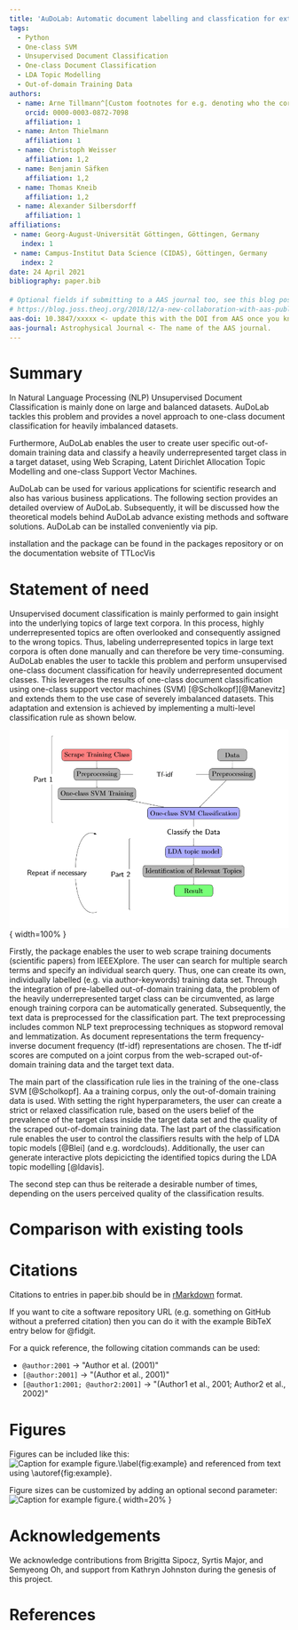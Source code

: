 ```yaml
---
title: 'AuDoLab: Automatic document labelling and classfication for extremely unbalanced data'
tags:
  - Python
  - One-class SVM
  - Unsupervised Document Classification
  - One-class Document Classification
  - LDA Topic Modelling
  - Out-of-domain Training Data
authors:
  - name: Arne Tillmann^[Custom footnotes for e.g. denoting who the corresponding author is can be included like this.]
    orcid: 0000-0003-0872-7098
    affiliation: 1
  - name: Anton Thielmann
    affiliation: 1
  - name: Christoph Weisser
    affiliation: 1,2
  - name: Benjamin Säfken
    affiliation: 1,2
  - name: Thomas Kneib
    affiliation: 1,2
  - name: Alexander Silbersdorff
    affiliation: 1
affiliations:
 - name: Georg-August-Universität Göttingen, Göttingen, Germany
   index: 1
 - name: Campus-Institut Data Science (CIDAS), Göttingen, Germany
   index: 2
date: 24 April 2021
bibliography: paper.bib

# Optional fields if submitting to a AAS journal too, see this blog post:
# https://blog.joss.theoj.org/2018/12/a-new-collaboration-with-aas-publishing
aas-doi: 10.3847/xxxxx <- update this with the DOI from AAS once you know it.
aas-journal: Astrophysical Journal <- The name of the AAS journal.
---
```


# Summary

In Natural Language Processing (NLP) Unsupervised Document Classification is mainly done on large and balanced datasets.
AuDoLab tackles this problem and provides a novel approach to one-class document classification for heavily imbalanced datasets.

Furthermore, AuDoLab enables the user to  create  user specific out-of-domain training data and classify a heavily underrepresented target class
in a target dataset, using Web Scraping, Latent Dirichlet Allocation Topic Modelling and one-class Support Vector Machines.




AuDoLab can be used for various applications for scientific research and also has various business applications.
The following section provides an detailed overview of AuDoLab. Subsequently, it will be discussed how the
theoretical models behind AuDoLab advance existing methods and software solutions. AuDoLab can be installed conveniently via pip.



 installation and the package can be found in the packages repository or on the documentation website of TTLocVis


# Statement of need

Unsupervised document classification is mainly performed to gain insight into the underlying topics of large text corpora.
In this process, highly underrepresented topics are often overlooked and consequently assigned to the wrong topics. Thus, labeling underrepresented topics in large text corpora is often done manually and can therefore be very time-consuming. AuDoLab enables the user to tackle this problem and perform unsupervised one-class document classification for heavily underrepresented document classes. This leverages the results of one-class document classification using one-class support vector machines (SVM) [@Scholkopf][@Manevitz] and extends them to the use case of severely imbalanced datasets. This adaptation and extension is achieved by implementing a multi-level classification rule as shown below.

![Classification Procedure.\label{fig:test2}](figures/tree.PNG){ width=100% }

 
Firstly, the package enables the user to web scrape training documents (scientific papers) from IEEEXplore. The user can search for multiple search terms and specify an individual search query. Thus, one can create its own, individually labelled (e.g. via author-keywords) training data set. Through the integration of pre-labelled out-of-domain training data, the problem of the heavily underrepresented target class can be circumvented, as large enough training corpora can be automatically generated.
Subsequently, the text data is preprocessed for the classification part. The text preprocessing includes common NLP text preprocessing techniques as stopword removal and lemmatization.  As  document  representations  the  term  frequency-inverse  document  frequency  (tf-idf) representations are chosen. The tf-idf scores are computed on a joint corpus from the web-scraped out-of-domain training data and the target text data. 

The main part of the classification rule lies in the training of the one-class SVM [@Scholkopf]. Aa a training corpus, only the out-of-domain training data is used. With setting the right hyperparameters, the user can create a strict or relaxed classification rule, based on the users belief of the prevalence of the target class inside the target data set and the quality of the scraped out-of-domain training data. The last part of the classification rule enables the user to control the classifiers results with the help of LDA topic models [@Blei] (and e.g. wordclouds). Additionally, the user can generate interactive plots depicicting the identified topics during the LDA topic modelling [@ldavis].

The second step can thus be reiterade a desirable number of times, depending on the users perceived quality of the classification results.

# Comparison with existing tools





# Citations

Citations to entries in paper.bib should be in
[rMarkdown](http://rmarkdown.rstudio.com/authoring_bibliographies_and_citations.html)
format.

If you want to cite a software repository URL (e.g. something on GitHub without a preferred
citation) then you can do it with the example BibTeX entry below for @fidgit.

For a quick reference, the following citation commands can be used:
- `@author:2001`  ->  "Author et al. (2001)"
- `[@author:2001]` -> "(Author et al., 2001)"
- `[@author1:2001; @author2:2001]` -> "(Author1 et al., 2001; Author2 et al., 2002)"

# Figures

Figures can be included like this:
![Caption for example figure.\label{fig:example}](figure.png)
and referenced from text using \autoref{fig:example}.

Figure sizes can be customized by adding an optional second parameter:
![Caption for example figure.](figure.png){ width=20% }

# Acknowledgements

We acknowledge contributions from Brigitta Sipocz, Syrtis Major, and Semyeong
Oh, and support from Kathryn Johnston during the genesis of this project.

# References
